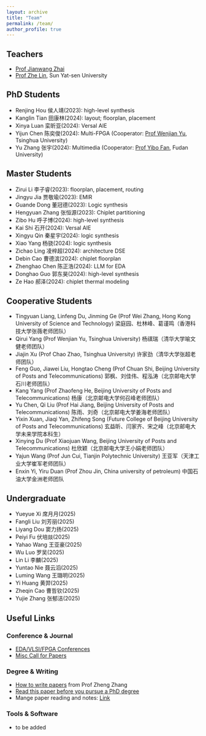 ```yaml
---
layout: archive
title: "Team"
permalink: /team/
author_profile: true
---
```


## Teachers

- [Prof Jianwang Zhai](https://zhaijw18.github.io/)
- [Prof Zhe Lin](https://zlinaf.github.io/), Sun Yat-sen University

## PhD Students

- Renjing Hou 侯人靖(2023): high-level synthesis
- Kanglin Tian 田康林(2024): layout; floorplan, placement
- Xinya Luan 栾昕亚(2024): Versal AIE
- Yijun Chen 陈奕俊(2024): Multi-FPGA (Cooperator: [Prof Wenjian Yu](https://numbda.cs.tsinghua.edu.cn/~yuwj/intro_c.htm), Tsinghua University)
- Yu Zhang 张宇(2024): Multimedia (Cooperator: [Prof Yibo Fan](http://viplab.fudan.edu.cn/), Fudan University)

## Master Students

- Zirui Li 李子睿(2023): floorplan, placement, routing
- Jingyu Jia 贾敬瑜(2023): EMIR
- Guande Dong 董冠德(2023): Logic synthesis
- Hengyuan Zhang 张恒源(2023): Chiplet partitioning
- Zibo Hu 呼子博(2024): high-level synthesis
- Kai Shi 石开(2024): Versal AIE
- Xingyu Qin 秦星宇(2024): logic synthesis
- Xiao Yang 杨骁(2024): logic synthesis
- Zichao Ling 凌梓超(2024): architecture DSE
- Debin Cao 曹德滨(2024): chiplet floorplan
- Zhenghao Chen 陈正浩(2024): LLM for EDA
- Donghao Guo 郭东昊(2024): high-level synthesis
- Ze Hao 郝泽(2024): chiplet thermal modeling

## Cooperative Students

- Tingyuan Liang, Linfeng Du, Jinming Ge (Prof Wei Zhang, Hong Kong University of Science and Technology) 梁庭园、杜林峰、葛谨鸣（香港科技大学张薇老师团队）
- Qirui Yang (Prof Wenjian Yu, Tsinghua University) 杨祺瑞（清华大学喻文健老师团队）
- Jiajin Xu (Prof Chao Zhao, Tsinghua University) 许家劲（清华大学张超老师团队）
- Feng Guo, Jiawei Liu, Hongtao Cheng (Prof Chuan Shi, Beijing University of Posts and Telecommunications) 郭枫、刘佳伟、程泓涛（北京邮电大学石川老师团队）
- Kang Yang (Prof Zhaofeng He, Beijing University of Posts and Telecommunications) 杨康（北京邮电大学何召峰老师团队）
- Yu Chen, Qi Liu (Prof Hai Jiang, Beijing University of Posts and Telecommunications) 陈雨、刘奇（北京邮电大学姜海老师团队）
- Yixin Xuan, Jiaqi Yan, Zhifeng Song (Future College of Beijing University of Posts and Telecommunications) 玄益昕、闫家齐、宋之峰（北京邮电大学未来学院本科生）
- Xinying Du (Prof Xiaojuan Wang, Beijing University of Posts and Telecommunications) 杜欣颖（北京邮电大学王小娟老师团队）
- Yajun Wang (Prof Jun Cui, Tianjin Polytechnic University) 王亚军（天津工业大学崔军老师团队）
- Enxin Yi, Yiru Duan (Prof Zhou Jin, China university of petroleum) 中国石油大学金洲老师团队

## Undergraduate

- Yueyue Xi 席月月(2025)
- Fangli Liu 刘芳丽(2025)
- Liyang Dou 窦力扬(2025)
- Peiyi Fu 伏培燚(2025)
- Yahao Wang 王亚豪(2025)
- Wu Luo 罗吴(2025)
- Lin Li 李麟(2025)
- Yuntao Nie 聂云滔(2025)
- Luming Wang 王璐明(2025)
- Yi Huang 黄羿(2025)
- Zheqin Cao 曹哲钦(2025)
- Yujie Zhang 张郁洁(2025)


## Useful Links

### Conference & Journal

- [EDA/VLSI/FPGA Conferences](https://www.cse.chalmers.se/research/group/vlsi/conference/)
- [Misc Call for Papers](http://wikicfp.com/cfp/allcfp)

### Degree & Writing
- [How to write papers](https://web.ece.ucsb.edu/~zhengzhang/paper%20writing%20checklist_v2.pdf) from Prof Zheng Zhang
- [Read this paper before you pursue a PhD degree](https://www.cs.cmu.edu/~harchol/gradschooltalk.pdf)
- Mange paper reading and notes: [Link](https://readpaper.com)

### Tools & Software
- to be added